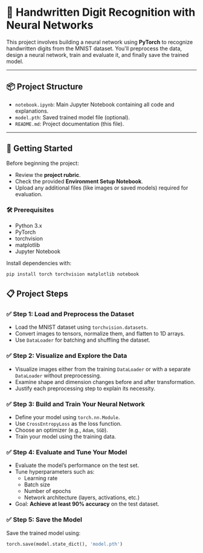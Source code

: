 # 🧠 Handwritten Digit Recognition with Neural Networks

This project involves building a neural network using **PyTorch** to recognize handwritten digits from the MNIST dataset. You'll preprocess the data, design a neural network, train and evaluate it, and finally save the trained model.

---

## 📦 Project Structure

- `notebook.ipynb`: Main Jupyter Notebook containing all code and explanations.
- `model.pth`: Saved trained model file (optional).
- `README.md`: Project documentation (this file).

---

## 🚀 Getting Started

Before beginning the project:
- Review the **project rubric**.
- Check the provided **Environment Setup Notebook**.
- Upload any additional files (like images or saved models) required for evaluation.

### 🛠 Prerequisites

- Python 3.x
- PyTorch
- torchvision
- matplotlib
- Jupyter Notebook

Install dependencies with:
```bash
pip install torch torchvision matplotlib notebook
````


## 📋 Project Steps

### ✅ Step 1: Load and Preprocess the Dataset
- Load the MNIST dataset using `torchvision.datasets`.
- Convert images to tensors, normalize them, and flatten to 1D arrays.
- Use `DataLoader` for batching and shuffling the dataset.

### ✅ Step 2: Visualize and Explore the Data
- Visualize images either from the training `DataLoader` or with a separate `DataLoader` without preprocessing.
- Examine shape and dimension changes before and after transformation.
- Justify each preprocessing step to explain its necessity.

### ✅ Step 3: Build and Train Your Neural Network
- Define your model using `torch.nn.Module`.
- Use `CrossEntropyLoss` as the loss function.
- Choose an optimizer (e.g., `Adam`, `SGD`).
- Train your model using the training data.

### ✅ Step 4: Evaluate and Tune Your Model
- Evaluate the model’s performance on the test set.
- Tune hyperparameters such as:
  - Learning rate
  - Batch size
  - Number of epochs
  - Network architecture (layers, activations, etc.)
- Goal: **Achieve at least 90% accuracy** on the test dataset.

### ✅ Step 5: Save the Model
Save the trained model using:
```python
torch.save(model.state_dict(), 'model.pth')

